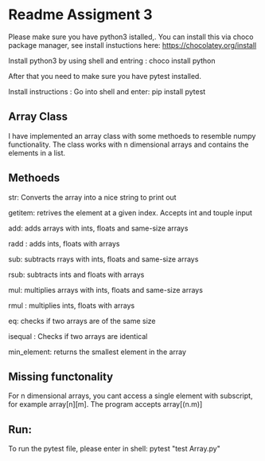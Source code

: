 # Readme Assigment 3

Please make sure you have python3 istalled,. You can install this via choco package manager, see install instuctions here: https://chocolatey.org/install

Install python3 by using shell and entring : choco install python

After that you need to make sure you have pytest installed. 

Install instructions :  Go into shell and enter: pip install pytest


## Array Class

I have implemented an array class with some methoeds to resemble numpy functionality. The class works with n dimensional arrays  and contains the elements in a list. 

## Methoeds

str: Converts the array into a nice string to print out 

getitem: retrives the element at a given index. Accepts int and touple input

add: adds arrays with ints, floats and same-size arrays

radd : adds ints, floats with arrays

sub: subtracts rrays with ints, floats and same-size arrays

rsub: subtracts ints and floats with arrays 

mul: multiplies arrays with ints, floats and same-size arrays

rmul : multiplies ints, floats with  arrays

eq: checks if two arrays are of the same size

isequal : Checks if two arrays are identical

min_element: returns the smallest element in the array


## Missing functonality
For n dimensional arrays, you cant access a single element with subscript, for example array[n][m]. The program accepts array[(n.m)]

## Run:

To run the pytest file, please enter in shell: pytest "test Array.py"



